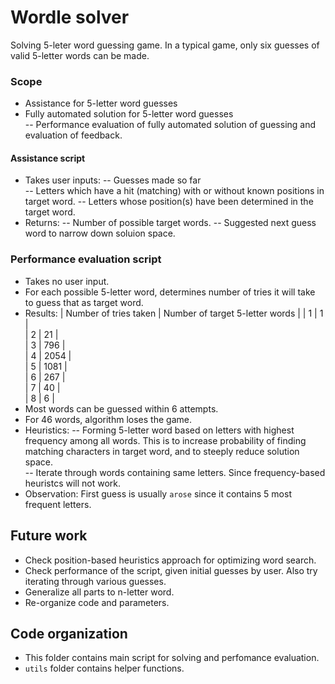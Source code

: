# Wordle solver

Solving 5-leter word guessing game. 
In a typical game, only six guesses of valid 5-letter words can be made.  

### Scope  
- Assistance for 5-letter word guesses  
- Fully automated solution for 5-letter word guesses  
	-- Performance evaluation of fully automated solution of guessing and evaluation of feedback.  

#### Assistance script
- Takes user inputs:
	-- Guesses made so far  
	-- Letters which have a hit (matching) with or without known positions in target word.
	-- Letters whose position(s) have been determined in the target word.  
- Returns:
	-- Number of possible target words.
	-- Suggested next guess word to narrow down soluion space.

### Performance evaluation script
- Takes no user input.  
- For each possible 5-letter word, determines number of tries it will take to guess that as target word.  
- Results:
| Number of tries taken | Number of target 5-letter words |
| 1 | 1 |  
| 2 | 21 |  
| 3 | 796 |  
| 4 | 2054 |  
| 5 | 1081 |  
| 6 | 267 |  
| 7 | 40 |  
| 8 | 6 |  
- Most words can be guessed within 6 attempts. 
- For 46 words, algorithm loses the game.  
- Heuristics:
	-- Forming 5-letter word based on letters with highest frequency among all words. 
This is to increase probability of finding matching characters in target word, and to steeply reduce solution space.  
	-- Iterate through words containing same letters. Since frequency-based heuristcs will not work.  
- Observation: First guess is usually `arose` since it contains 5 most frequent letters.

## Future work  
- Check position-based heuristics approach for optimizing word search.  
- Check performance of the script, given initial guesses by user. Also try iterating through various guesses.  
- Generalize all parts to n-letter word.  
- Re-organize code and parameters.  

## Code organization  
- This folder contains main script for solving and perfomance evaluation.  
- `utils` folder contains helper functions.  